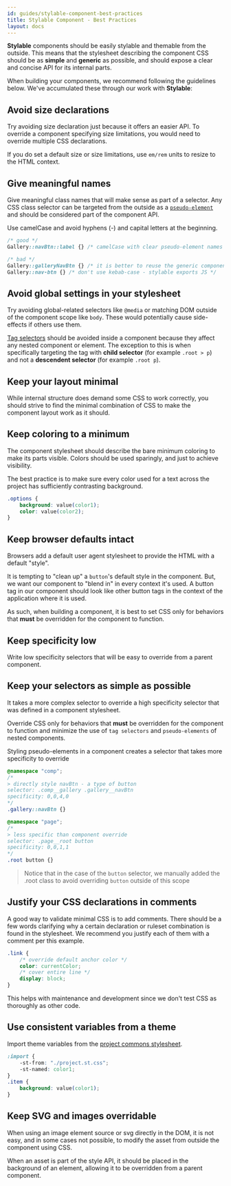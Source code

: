 ```yaml
---
id: guides/stylable-component-best-practices
title: Stylable Component - Best Practices
layout: docs
---
```


**Stylable** components should be easily stylable and themable from the outside. This means that the stylesheet describing the component CSS should be as **simple** and **generic** as possible, and should expose a clear and concise API for its internal parts.

When building your components, we recommend following the guidelines below. We've accumulated these through our work with **Stylable**:

## Avoid size declarations

Try avoiding size declaration just because it offers an easier API. To override a component specifying size limitations, you would need to override multiple CSS declarations.

If you do set a default size or size limitations, use `em/rem` units to resize to the HTML context.

## Give meaningful names

Give meaningful class names that will make sense as part of a selector. Any CSS class selector can be targeted from the outside as a [`pseudo-element`](../references/pseudo-elements.md) and should be considered part of the component API. 

Use camelCase and avoid hyphens (-) and capital letters at the beginning. 

```css
/* good */
Gallery::navBtn::label {} /* camelCase with clear pseudo-element names  */
```

```css
/* bad */
Gallery::galleryNavBtn {} /* it is better to reuse the generic component id */
Gallery::nav-btn {} /* don't use kebab-case - stylable exports JS */
```

## Avoid global settings in your stylesheet

Try avoiding global-related selectors like `@media` or matching DOM outside of the component scope like `body`. These would potentially cause side-effects if others use them.

[Tag selectors](../references/tag-selectors.md) should be avoided inside a component because they affect any nested component or element. The exception to this is when specifically targeting the tag with **child selector** (for example `.root > p`) and not a **descendent selector** (for example `.root p`).

## Keep your layout minimal

While internal structure does demand some CSS to work correctly, you should strive to find the minimal combination of CSS to make the component layout work as it should.

## Keep coloring to a minimum

The component stylesheet should describe the bare minimum coloring to make its parts visible. Colors should be used sparingly, and just to achieve visibility. 

The best practice is to make sure every color used for a text across the project has sufficiently contrasting background.

```css
.options { 
    background: value(color1); 
    color: value(color2); 
}
```

## Keep browser defaults intact

Browsers add a default user agent stylesheet to provide the HTML with a default "style". 

It is tempting to "clean up" a `button`'s default style in the component. But, we want our component to "blend in" in every context it's used. A button tag in our component should look like other button tags in the context of the application where it is used.

As such, when building a component, it is best to set CSS only for behaviors that **must** be overridden for the component to function.

## Keep specificity low

Write low specificity selectors that will be easy to override from a parent component.

## Keep your selectors as simple as possible

It takes a more complex selector to override a high specificity selector that was defined in a component stylesheet.

Override CSS only for behaviors that **must** be overridden for the component to function and minimize the use of `tag selectors` and `pseudo-elements` of nested components. 

Styling pseudo-elements in a component creates a selector that takes more specificity to override

```css
@namespace "comp";
/* 
> directly style navBtn - a type of button
selector: .comp__gallery .gallery__navBtn
specificity: 0,0,4,0 
*/
.gallery::navBtn {} 
```
```css
@namespace "page";
/* 
> less specific than component override 
selector: .page__root button
specificity: 0,0,1,1
*/
.root button {} 
```

> Notice that in the case of the `button` selector, we manually added the .root class to avoid overriding `button` outside of this scope

## Justify your CSS declarations in comments

A good way to validate minimal CSS is to add comments. There should be a few words clarifying why a certain declaration or ruleset combination is found in the stylesheet. We recommend you justify each of them with a comment per this example.

```css
.link {
    /* override default anchor color */
    color: currentColor;
    /* cover entire line */
    display: block;
}
```

This helps with maintenance and development since we don't test CSS as thoroughly as other code.

## Use consistent variables from a theme

Import theme variables from the [project commons stylesheet](../guides/project-commons.md).

```css
:import {
    -st-from: "./project.st.css";
    -st-named: color1;
}
.item {
    background: value(color1);
}
```

## Keep SVG and images overridable

When using an image element source or svg directly in the DOM, it is not easy, and in some cases not possible, to modify the asset from outside the component using CSS.

When an asset is part of the style API, it should be placed in the background of an element, allowing it to be overridden from a parent component.
